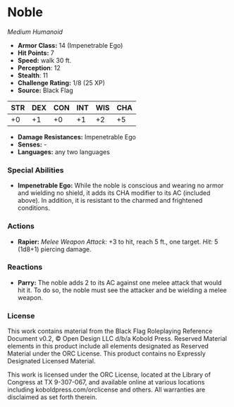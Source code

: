 # Noble

*Medium* *Humanoid*

- **Armor Class:** 14 (Impenetrable Ego)
- **Hit Points:** 7 
- **Speed:** walk 30 ft.
- **Perception**: 12
- **Stealth**: 11
- **Challenge Rating:** 1/8 (25 XP)
- **Source:** Black Flag

| STR | DEX | CON | INT | WIS | CHA |
| --- | --- | --- | --- | --- | --- |
| +0 | +1 | +0 | +1 | +2 | +5 |

- **Damage Resistances:** Impenetrable Ego
- **Senses:** -
- **Languages:** any two languages

### Special Abilities

- **Impenetrable Ego:** While the noble is conscious and wearing no armor and wielding no shield, it adds its CHA modifier to its AC (included above). In addition, it is resistant to the charmed and frightened conditions.

### Actions

- **Rapier:** _Melee Weapon Attack:_ +3 to hit, reach 5 ft., one target. _Hit:_ 5 (1d8+1) piercing damage.

### Reactions

- **Parry:** The noble adds 2 to its AC against one melee attack that would hit it. To do so, the noble must see the attacker and be wielding a melee weapon.


### License

This work contains material from the Black Flag Roleplaying Reference Document v0.2, © Open Design LLC d/b/a Kobold Press. Reserved Material elements in this product include all elements designated as Reserved Material under the ORC License. This product contains no Expressly Designated Licensed Material.

This work is licensed under the ORC License, located at the Library of Congress at TX 9-307-067, and available online at various locations including koboldpress.com/orclicense and others. All warranties are disclaimed as set forth therein.
